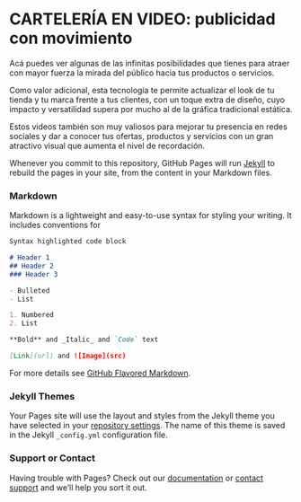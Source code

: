# CARTELERÍA EN VIDEO: publicidad con movimiento

Acá puedes ver algunas de las infinitas posibilidades que tienes para atraer con mayor fuerza la mirada del público hacia tus productos o servicios. 

Como valor adicional, esta tecnología te permite actualizar el look de tu tienda y tu marca frente a tus clientes, con un toque extra de diseño, cuyo impacto y versatilidad supera por mucho al de la gráfica tradicional estática.

Estos videos también son muy valiosos para mejorar tu presencia en redes sociales y dar a conocer tus ofertas, productos y servicios con un gran atractivo visual que aumenta el nivel de recordación.

Whenever you commit to this repository, GitHub Pages will run [Jekyll](https://jekyllrb.com/) to rebuild the pages in your site, from the content in your Markdown files.

### Markdown

Markdown is a lightweight and easy-to-use syntax for styling your writing. It includes conventions for

```markdown
Syntax highlighted code block

# Header 1
## Header 2
### Header 3

- Bulleted
- List

1. Numbered
2. List

**Bold** and _Italic_ and `Code` text

[Link](url) and ![Image](src)
```

For more details see [GitHub Flavored Markdown](https://guides.github.com/features/mastering-markdown/).

### Jekyll Themes

Your Pages site will use the layout and styles from the Jekyll theme you have selected in your [repository settings](https://github.com/cbriones/motiongraphics/settings). The name of this theme is saved in the Jekyll `_config.yml` configuration file.

### Support or Contact

Having trouble with Pages? Check out our [documentation](https://help.github.com/categories/github-pages-basics/) or [contact support](https://github.com/contact) and we’ll help you sort it out.
